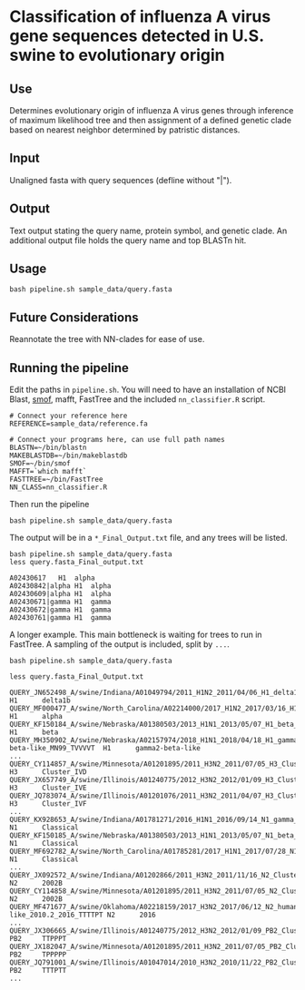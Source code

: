 # Classification of influenza A virus gene sequences detected in U.S. swine to evolutionary origin
## Use
Determines evolutionary origin of influenza A virus genes through inference of maximum likelihood tree and then assignment of a defined genetic clade  based on nearest neighbor determined by patristic distances.

## Input
Unaligned fasta with query sequences (defline without "|").

## Output
Text output stating the query name, protein symbol, and genetic clade. An additional output file holds the query name and top BLASTn hit.

## Usage

```
bash pipeline.sh sample_data/query.fasta
```

## Future Considerations
Reannotate the tree with NN-clades for ease of use.

## Running the pipeline

Edit the paths in `pipeline.sh`. You will need to have an installation of NCBI Blast, [smof](https://github.com/incertae-sedis/smof), mafft, FastTree and the included `nn_classifier.R` script.

```
# Connect your reference here
REFERENCE=sample_data/reference.fa

# Connect your programs here, can use full path names
BLASTN=~/bin/blastn
MAKEBLASTDB=~/bin/makeblastdb
SMOF=~/bin/smof
MAFFT=`which mafft`
FASTTREE=~/bin/FastTree
NN_CLASS=nn_classifier.R
```

Then run the pipeline

```
bash pipeline.sh sample_data/query.fasta
```

The output will be in a `*_Final_Output.txt` file, and any trees will be listed.

```
bash pipeline.sh sample_data/query.fasta
less query.fasta_Final_output.txt

A02430617	H1	alpha 
A02430842|alpha	H1	alpha 
A02430609|alpha	H1	alpha 
A02430671|gamma	H1	gamma 
A02430672|gamma	H1	gamma 
A02430761|gamma	H1	gamma 
```

A longer example. This main bottleneck is waiting for trees to run in FastTree. A sampling of the output is included, split by `...`.

```
bash pipeline.sh sample_data/query.fasta

less query.fasta_Final_Output.txt

QUERY_JN652498_A/swine/Indiana/A01049794/2011_H1N2_2011/04/06_H1_delta1b_02A_2_TTTPPT   H1      delta1b 
QUERY_MF000477_A/swine/North_Carolina/A02214000/2017_H1N2_2017/03/16_H1_alpha_02B_1_TTPPPT      H1      alpha 
QUERY_KF150184_A/swine/Nebraska/A01380503/2013_H1N1_2013/05/07_H1_beta_Classical_TTTTTT H1      beta 
QUERY_MH350902_A/swine/Nebraska/A02157974/2018_H1N1_2018/04/18_H1_gamma2-beta-like_MN99_TVVVVT  H1      gamma2-beta-like
...
QUERY_CY114857_A/swine/Minnesota/A01201895/2011_H3N2_2011/07/05_H3_Cluster_IVD_2002B_TPPPPP     H3      Cluster_IVD 
QUERY_JX657749_A/swine/Illinois/A01240775/2012_H3N2_2012/01/09_H3_Cluster_IVE_02A_2_TTPPPT      H3      Cluster_IVE 
QUERY_JQ783074_A/swine/Illinois/A01201076/2011_H3N2_2011/04/07_H3_Cluster_IVF_98A_2_TTTPPP      H3      Cluster_IVF 
...
QUERY_KX928653_A/swine/Indiana/A01781271/2016_H1N1_2016/09/14_N1_gamma_Classical_TTPPPT N1      Classical 
QUERY_KF150185_A/swine/Nebraska/A01380503/2013_H1N1_2013/05/07_N1_beta_Classical_TTTTTT N1      Classical 
QUERY_MF692782_A/swine/North_Carolina/A01785281/2017_H1N1_2017/07/28_N1_gamma_Classical_TTTPPT  N1      Classical
...
QUERY_JX092572_A/swine/Indiana/A01202866/2011_H3N2_2011/11/16_N2_Cluster_IVC_2002B_PTPPPT       N2      2002B 
QUERY_CY114858_A/swine/Minnesota/A01201895/2011_H3N2_2011/07/05_N2_Cluster_IVD_2002B_TPPPPP     N2      2002B 
QUERY_MF471677_A/swine/Oklahoma/A02218159/2017_H3N2_2017/06/12_N2_human-like_2010.2_2016_TTTTPT N2      2016 
...
QUERY_JX306665_A/swine/Illinois/A01240775/2012_H3N2_2012/01/09_PB2_Cluster_IVE_02A_2_TTPPPT     PB2     TTPPPT 
QUERY_JX182047_A/swine/Minnesota/A01201895/2011_H3N2_2011/07/05_PB2_Cluster_IVD_2002B_TPPPPP    PB2     TPPPPP 
QUERY_JQ791001_A/swine/Illinois/A01047014/2010_H3N2_2010/11/22_PB2_Cluster_IV_Human_N2_TTTTTT   PB2     TTTPTT
...

```
